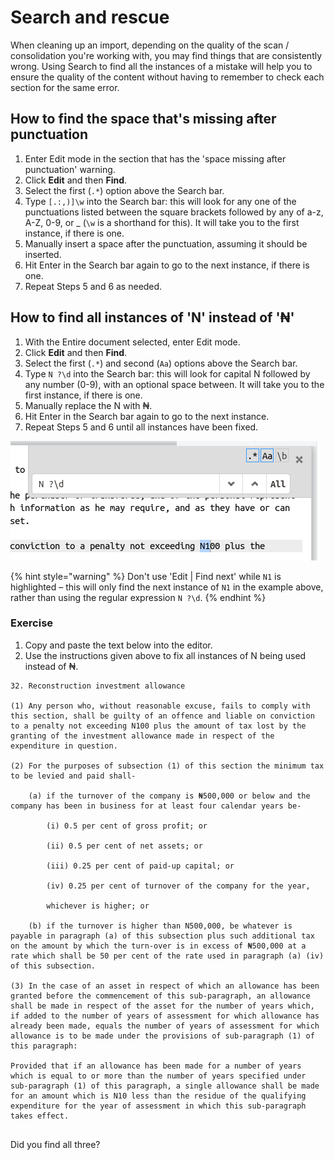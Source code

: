 # Search and rescue

When cleaning up an import, depending on the quality of the scan / consolidation you're working with, you may find things that are consistently wrong. Using Search to find all the instances of a mistake will help you to ensure the quality of the content without having to remember to check each section for the same error.

## How to find the space that's missing after punctuation

1. Enter Edit mode in the section that has the 'space missing after punctuation' warning.
2. Click **Edit** and then **Find**.
3. Select the first (`.*`) option above the Search bar.
4. Type `[.:,)]\w` into the Search bar: this will look for any one of the punctuations listed between the square brackets followed by any of a-z, A-Z, 0-9, or \_ (`\w` is a shorthand for this). It will take you to the first instance, if there is one.
5. Manually insert a space after the punctuation, assuming it should be inserted.
6. Hit Enter in the Search bar again to go to the next instance, if there is one.
7. Repeat Steps 5 and 6 as needed.

## How to find all instances of 'N' instead of '₦'

1. With the Entire document selected, enter Edit mode.
2. Click **Edit** and then **Find**.
3. Select the first (`.*`) and second (`Aa`) options above the Search bar.
4. Type `N ?\d` into the Search bar: this will look for capital N followed by any number (0-9), with an optional space between. It will take you to the first instance, if there is one.
5. Manually replace the N with ₦.
6. Hit Enter in the Search bar again to go to the next instance.
7. Repeat Steps 5 and 6 until all instances have been fixed.

![](<../.gitbook/assets/image (52).png>)

{% hint style="warning" %}
Don't use 'Edit | Find next' while `N1` is highlighted – this will only find the next instance of `N1` in the example above, rather than using the regular expression `N ?\d`.
{% endhint %}

### Exercise

1. Copy and paste the text below into the editor.
2. Use the instructions given above to fix all instances of N being used instead of ₦.

```
32. Reconstruction investment allowance

(1) Any person who, without reasonable excuse, fails to comply with this section, shall be guilty of an offence and liable on conviction to a penalty not exceeding N100 plus the amount of tax lost by the granting of the investment allowance made in respect of the expenditure in question.

(2) For the purposes of subsection (1) of this section the minimum tax to be levied and paid shall‐

    (a) if the turnover of the company is ₦500,000 or below and the company has been in business for at least four calendar years be‐

        (i) 0.5 per cent of gross profit; or

        (ii) 0.5 per cent of net assets; or

        (iii) 0.25 per cent of paid‐up capital; or

        (iv) 0.25 per cent of turnover of the company for the year,

        whichever is higher; or

    (b) if the turnover is higher than N500,000, be whatever is payable in paragraph (a) of this subsection plus such additional tax on the amount by which the turn‐over is in excess of ₦500,000 at a rate which shall be 50 per cent of the rate used in paragraph (a) (iv) of this subsection.

(3) In the case of an asset in respect of which an allowance has been granted before the commencement of this sub‐paragraph, an allowance shall be made in respect of the asset for the number of years which, if added to the number of years of assessment for which allowance has already been made, equals the number of years of assessment for which allowance is to be made under the provisions of sub‐paragraph (1) of this paragraph:

Provided that if an allowance has been made for a number of years which is equal to or more than the number of years specified under sub‐paragraph (1) of this paragraph, a single allowance shall be made for an amount which is N10 less than the residue of the qualifying expenditure for the year of assessment in which this sub‐paragraph takes effect.


```

Did you find all three?
